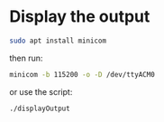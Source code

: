 # Display the output

```bash
sudo apt install minicom
```

then run:

```bash
minicom -b 115200 -o -D /dev/ttyACM0
```

or use the script:

```bash
./displayOutput
```